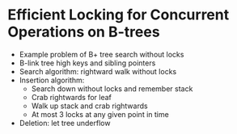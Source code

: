 # Efficient Locking for Concurrent Operations on B-trees
- Example problem of B+ tree search without locks
- B-link tree high keys and sibling pointers
- Search algorithm: rightward walk without locks
- Insertion algorithm:
    - Search down without locks and remember stack
    - Crab rightwards for leaf
    - Walk up stack and crab rightwards
    - At most 3 locks at any given point in time
- Deletion: let tree underflow
